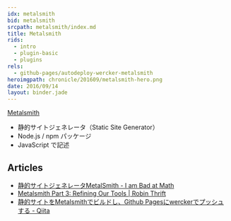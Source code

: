 ```yaml
---
idx: metalsmith
bid: metalsmith
srcpath: metalsmith/index.md
title: Metalsmith
rids:
  - intro
  - plugin-basic
  - plugins
rels:
  - github-pages/autodeploy-wercker-metalsmith
heroimgpath: chronicle/201609/metalsmith-hero.png
date: 2016/09/14
layout: binder.jade
---
```


[Metalsmith](http://www.metalsmith.io/)

- 静的サイトジェネレータ（Static Site Generator）
- Node.js / npm パッケージ
- JavaScript で記述


## Articles
- [静的サイトジェネレータMetalSmith - I am Bad at Math](http://d.hatena.ne.jp/badatmath/20140426/1398495275)
- [Metalsmith Part 3: Refining Our Tools | Robin Thrift](http://www.robinthrift.com/posts/metalsmith-part-3-refining-our-tools/)
- [静的サイトをMetalsmithでビルドし、Github Pagesにwerckerでプッシュする - Qiita](http://qiita.com/hbsnow/items/66bebf7aacdad05eea30)

